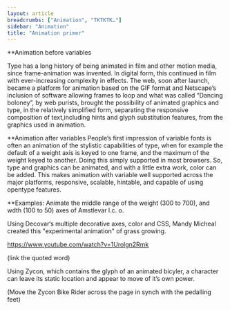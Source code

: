 ```yaml
---
layout: article
breadcrumbs: ["Animation", "TKTKTK…"]
sidebar: "Animation"
title: "Animation primer"
---
```


**Animation before variables

Type has a long history of being animated in film and other motion media, since frame-animation was invented. In digital form, this continued in film with ever-increasing complexity in effects. The web, soon after launch, became a platform for animation based on the GIF format and Netscape’s inclusion of software allowing frames to loop and what was called “Dancing boloney”, by web purists, brought the possibility of animated graphics and type, in the relatively simplified form, separating the responsive composition of text,including hints and glyph substitution features, from the graphics used in animation.

**Animation after variables
People’s first impression of variable fonts is often an animation of the stylistic capabilities of type, when for example the default of a weight axis is keyed to one frame, and the maximum of the weight keyed to another. Doing this simply supported in most browsers. So, type and graphics can be animated, and with a little extra work, color can be added. This makes animation with variable well supported across the major platforms, responsive, scalable, hintable, and capable of using opentype features.

**Examples:
Animate the middle range of the weight (300 to 700), and wdth (100 to 50) axes of Amstlevar l.c. o. 

Using Decovar‘s multiple decorative axes, color and CSS, Mandy Micheal created this "experimental animation" of grass growing.

https://www.youtube.com/watch?v=1Urolgn2Rmk

(link the quoted word)

Using Zycon, which contains the glyph of an animated bicyler, a character can leave its static location and appear to move of it’s own power.

(Move the Zycon Bike Rider across the page in synch with the pedalling feet)

